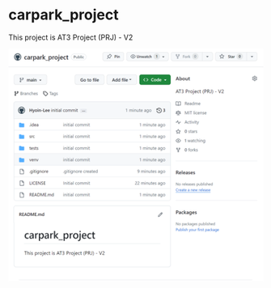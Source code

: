 # carpark_project

This project is AT3 Project (PRJ) - V2  


![Initial commit](images/initial_commit.png)
